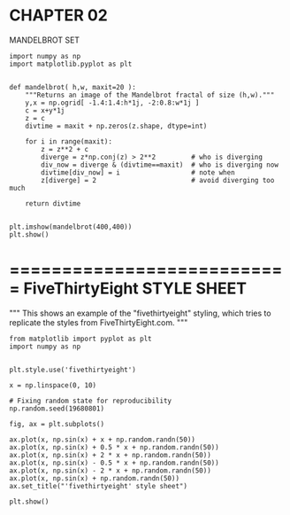 # CHAPTER 02

MANDELBROT SET

```
import numpy as np
import matplotlib.pyplot as plt


def mandelbrot( h,w, maxit=20 ):
    """Returns an image of the Mandelbrot fractal of size (h,w)."""
    y,x = np.ogrid[ -1.4:1.4:h*1j, -2:0.8:w*1j ]
    c = x+y*1j
    z = c
    divtime = maxit + np.zeros(z.shape, dtype=int)

    for i in range(maxit):
        z = z**2 + c
        diverge = z*np.conj(z) > 2**2         # who is diverging
        div_now = diverge & (divtime==maxit)  # who is diverging now
        divtime[div_now] = i                  # note when
        z[diverge] = 2                        # avoid diverging too much

    return divtime
    
    
plt.imshow(mandelbrot(400,400))
plt.show()
```


===========================
FiveThirtyEight STYLE SHEET
===========================
"""
This shows an example of the "fivethirtyeight" styling, which
tries to replicate the styles from FiveThirtyEight.com.
"""

```
from matplotlib import pyplot as plt
import numpy as np


plt.style.use('fivethirtyeight')

x = np.linspace(0, 10)

# Fixing random state for reproducibility
np.random.seed(19680801)

fig, ax = plt.subplots()

ax.plot(x, np.sin(x) + x + np.random.randn(50))
ax.plot(x, np.sin(x) + 0.5 * x + np.random.randn(50))
ax.plot(x, np.sin(x) + 2 * x + np.random.randn(50))
ax.plot(x, np.sin(x) - 0.5 * x + np.random.randn(50))
ax.plot(x, np.sin(x) - 2 * x + np.random.randn(50))
ax.plot(x, np.sin(x) + np.random.randn(50))
ax.set_title("'fivethirtyeight' style sheet")

plt.show()
```
